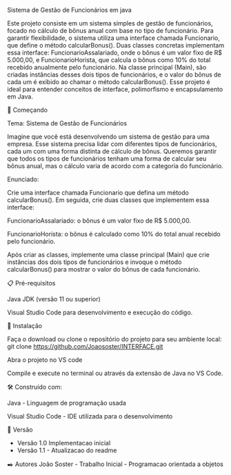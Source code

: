 Sistema de Gestão de Funcionários em java 

Este projeto consiste em um sistema simples de gestão de funcionários, focado no cálculo de bônus anual com base no tipo de funcionário. Para garantir flexibilidade, o sistema utiliza uma interface chamada Funcionario, que define o método calcularBonus(). Duas classes concretas implementam essa interface: FuncionarioAssalariado, onde o bônus é um valor fixo de R$ 5.000,00, e FuncionarioHorista, que calcula o bônus como 10% do total recebido anualmente pelo funcionário. Na classe principal (Main), são criadas instâncias desses dois tipos de funcionários, e o valor do bônus de cada um é exibido ao chamar o método calcularBonus(). Esse projeto é ideal para entender conceitos de interface, polimorfismo e encapsulamento em Java.



🚀 Começando


Tema: Sistema de Gestão de Funcionários

Imagine que você está desenvolvendo um sistema de gestão para uma empresa. Esse sistema precisa lidar com diferentes tipos de funcionários, cada um com uma forma distinta de cálculo de bônus. Queremos garantir que todos os tipos de funcionários tenham uma forma de calcular seu bônus anual, mas o cálculo varia de acordo com a categoria do funcionário.

Enunciado:

Crie uma interface chamada Funcionario que defina um método calcularBonus(). Em seguida, crie duas classes que implementem essa interface:

FuncionarioAssalariado: o bônus é um valor fixo de R$ 5.000,00.

FuncionarioHorista: o bônus é calculado como 10% do total anual recebido pelo funcionário.

Após criar as classes, implemente uma classe principal (Main) que crie instâncias dos dois tipos de funcionários e invoque o método calcularBonus() para mostrar o valor do bônus de cada funcionário.



📋 Pré-requisitos


Java JDK (versão 11 ou superior)

Visual Studio Code para desenvolvimento e execução do código.


🔧 Instalação

Faça o download ou clone o repositório do projeto para seu ambiente local: git clone https://github.com/Joaososter/INTERFACE.git

Abra o projeto no VS code

Compile e execute no terminal ou através da extensão de Java no VS Code.


🛠️ Construído com:

Java - Linguagem de programação usada

Visual Studio Code - IDE utilizada para o desenvolvimento


📌 Versão

* Versão 1.0 Implementacao inicial
* Versão 1.1 - Atualizacao do readme 



✒️ Autores
João Soster - Trabalho Inicial - Programacao orientada a objetos
